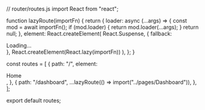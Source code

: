 // router/routes.js
import React from "react";

function lazyRoute(importFn) {
  return {
    loader: async (...args) => {
      const mod = await importFn();
      if (mod.loader) {
        return mod.loader(...args);
      }
      return null;
    },
    element: React.createElement(
      React.Suspense,
      { fallback: <div>Loading...</div> },
      React.createElement(React.lazy(importFn))
    ),
  };
}

const routes = [
  {
    path: "/",
    element: <div>Home</div>,
  },
  {
    path: "/dashboard",
    ...lazyRoute(() => import("../pages/Dashboard")),
  },
];

export default routes;

